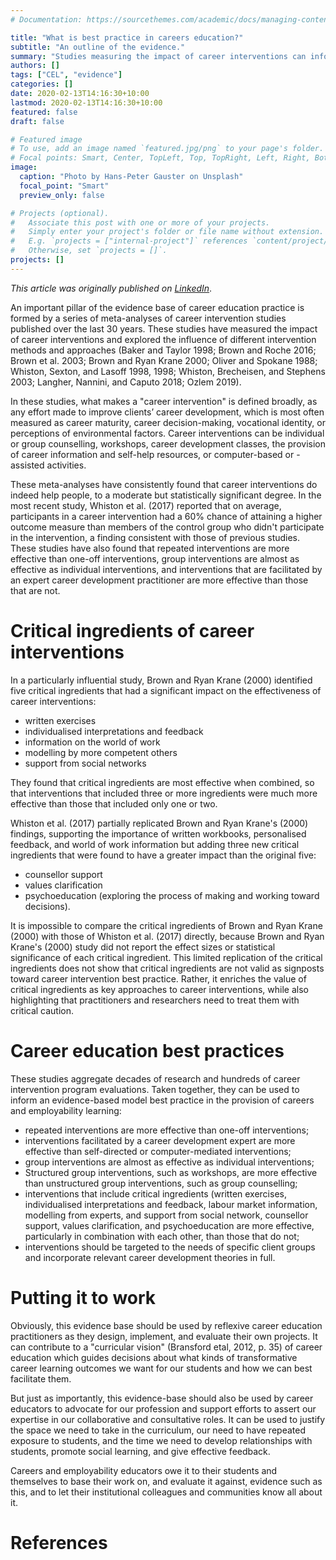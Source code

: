 ```yaml
---
# Documentation: https://sourcethemes.com/academic/docs/managing-content/

title: "What is best practice in careers education?"
subtitle: "An outline of the evidence."
summary: "Studies measuring the impact of career interventions can inform an evidence-based model of best practice in careers and employability learning."
authors: []
tags: ["CEL", "evidence"]
categories: []
date: 2020-02-13T14:16:30+10:00
lastmod: 2020-02-13T14:16:30+10:00
featured: false
draft: false

# Featured image
# To use, add an image named `featured.jpg/png` to your page's folder.
# Focal points: Smart, Center, TopLeft, Top, TopRight, Left, Right, BottomLeft, Bottom, BottomRight.
image:
  caption: "Photo by Hans-Peter Gauster on Unsplash"
  focal_point: "Smart"
  preview_only: false

# Projects (optional).
#   Associate this post with one or more of your projects.
#   Simply enter your project's folder or file name without extension.
#   E.g. `projects = ["internal-project"]` references `content/project/deep-learning/index.md`.
#   Otherwise, set `projects = []`.
projects: []
---
```


_This article was originally published on [LinkedIn](https://www.linkedin.com/pulse/what-best-practice-careers-education-outline-evidence-michael-healy/)_. 

An important pillar of the evidence base of career education practice is formed by a series of meta-analyses of career intervention studies published over the last 30 years. 
These studies have measured the impact of career interventions and explored the influence of different intervention methods and approaches (Baker and Taylor 1998; Brown and Roche 2016; Brown et al. 2003; Brown and Ryan Krane 2000; Oliver and Spokane 1988; Whiston, Sexton, and Lasoff 1998, 1998; Whiston, Brecheisen, and Stephens 2003; Langher, Nannini, and Caputo 2018; Ozlem 2019).

In these studies, what makes a "career intervention" is defined broadly, as any effort made to improve clients’ career development, which is most often measured as career maturity, career decision-making, vocational identity, or perceptions of environmental factors. 
Career interventions can be individual or group counselling, workshops, career development classes, the provision of career information and self-help resources, or computer-based or -assisted activities.

These meta-analyses have consistently found that career interventions do indeed help people, to a moderate but statistically significant degree. 
In the most recent study, Whiston et al. (2017) reported that on average, participants in a career intervention had a 60% chance of attaining a higher outcome measure than members of the control group who didn't participate in the intervention, a finding consistent with those of previous studies. 
These studies have also found that repeated interventions are more effective than one-off interventions, group interventions are almost as effective as individual interventions, and interventions that are facilitated by an expert career development practitioner are more effective than those that are not.

# Critical ingredients of career interventions
In a particularly influential study, Brown and Ryan Krane (2000) identified five critical ingredients that had a significant impact on the effectiveness of career interventions:

* written exercises  
* individualised interpretations and feedback  
 * information on the world of work  
* modelling by more competent others  
* support from social networks   

They found that critical ingredients are most effective when combined, so that interventions that included three or more ingredients were much more effective than those that included only one or two.

Whiston et al. (2017) partially replicated Brown and Ryan Krane's (2000) findings, supporting the importance of written workbooks, personalised feedback, and world of work information but adding three new critical ingredients that were found to have a greater impact than the original five:

* counsellor support  
* values clarification  
* psychoeducation (exploring the process of making and working toward decisions).  

It is impossible to compare the critical ingredients of Brown and Ryan Krane (2000) with those of Whiston et al. (2017) directly, because Brown and Ryan Krane's (2000) study did not report the effect sizes or statistical significance of each critical ingredient. 
This limited replication of the critical ingredients does not show that critical ingredients are not valid as signposts toward career intervention best practice. 
Rather, it enriches the value of critical ingredients as key approaches to career interventions, while also highlighting that practitioners and researchers need to treat them with critical caution.

# Career education best practices
These studies aggregate decades of research and hundreds of career intervention program evaluations. 
Taken together, they can be used to inform an evidence-based model best practice in the provision of careers and employability learning:  

* repeated interventions are more effective than one-off interventions;  
* interventions facilitated by a career development expert are more effective than self-directed or computer-mediated interventions;   
* group interventions are almost as effective as individual interventions;  
* Structured group interventions, such as workshops, are more effective than unstructured group interventions, such as group counselling;  
* interventions that include critical ingredients (written exercises, individualised interpretations and feedback, labour market information, modelling from experts, and support from social network, counsellor support, values clarification, and psychoeducation are more effective, particularly in combination with each other, than those that do not;  
* interventions should be targeted to the needs of specific client groups and incorporate relevant career development theories in full.  

# Putting it to work
Obviously, this evidence base should be used by reflexive career education practitioners as they design, implement, and evaluate their own projects. 
It can contribute to a "curricular vision" (Bransford etal, 2012, p. 35) of career education which guides decisions about what kinds of transformative career learning outcomes we want for our students and how we can best facilitate them. 

But just as importantly, this evidence-base should also be used by career educators to advocate for our profession and support efforts to assert our expertise in our collaborative and consultative roles. 
It can be used to justify the space we need to take in the curriculum, our need to have repeated exposure to students, and the time we need to develop relationships with students, promote social learning, and give effective feedback.

Careers and employability educators owe it to their students and themselves to base their work on, and evaluate it against, evidence such as this, and to let their institutional colleagues and communities know all about it.

# References